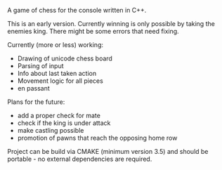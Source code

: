 A game of chess for the console written in C++.

This is an early version. Currently winning is only possible by taking the enemies king.
There might be some errors that need fixing.

Currently (more or less) working:
- Drawing of unicode chess board
- Parsing of input
- Info about last taken action
- Movement logic for all pieces
- en passant

Plans for the future:
- add a proper check for mate
- check if the king is under attack
- make castling possible
- promotion of pawns that reach the opposing home row

Project can be build via CMAKE (minimum version 3.5) and should be portable - no external dependencies are required.